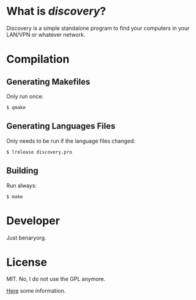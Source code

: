 # What is _discovery_?

Discovery is a simple standalone program to find your computers in your LAN/VPN
or whatever network.

# Compilation

## Generating Makefiles

Only run once:

	$ qmake

## Generating Languages Files

Only needs to be run if the language files changed:

	$ lrelease discovery.pro

## Building

Run always:

	$ make

# Developer

Just benaryorg.

# License

MIT. No, I do not use the GPL anymore.

[Here](http://www.occupygpl.org/) some information.

